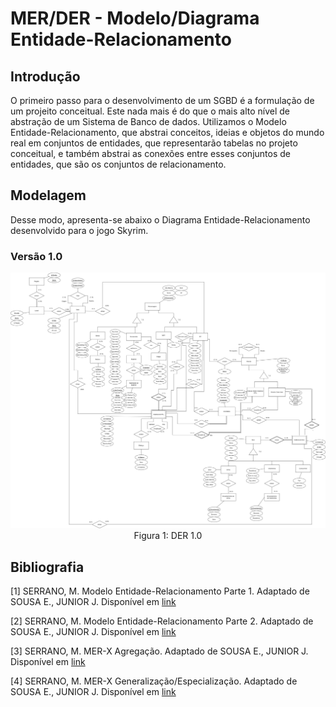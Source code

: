 # MER/DER - Modelo/Diagrama Entidade-Relacionamento

## Introdução

O primeiro passo para o desenvolvimento de um SGBD é a formulação de um projeito conceitual. Este nada mais é do que o mais alto nível de abstração de um Sistema de Banco de dados. Utilizamos o Modelo Entidade-Relacionamento, que abstrai conceitos, ideias e objetos do mundo real em conjuntos de entidades, que representarão tabelas no projeto conceitual, e também abstrai as conexões entre esses conjuntos de entidades, que são os conjuntos de relacionamento.

## Modelagem

Desse modo, apresenta-se abaixo o Diagrama Entidade-Relacionamento desenvolvido para o jogo Skyrim.

### Versão 1.0

<div align="center">
  <img src="DER_V2.png">
  Figura 1: DER 1.0
</div>

## Bibliografia

[1] SERRANO, M. Modelo Entidade-Relacionamento Parte 1. Adaptado de SOUSA E., JUNIOR J. Disponível em [link](https://aprender3.unb.br/pluginfile.php/2686545/mod_resource/content/1/Aula03_MER_Parte1.pdf)

[2] SERRANO, M. Modelo Entidade-Relacionamento Parte 2. Adaptado de SOUSA E., JUNIOR J. Disponível em [link](https://aprender3.unb.br/pluginfile.php/2686547/mod_resource/content/1/Aula04_MER_Parte2.pdf)

[3] SERRANO, M. MER-X Agregação. Adaptado de SOUSA E., JUNIOR J. Disponível em [link](https://aprender3.unb.br/pluginfile.php/2686549/mod_resource/content/1/Aula05_Agregacao.pdf)

[4] SERRANO, M. MER-X Generalização/Especialização. Adaptado de SOUSA E., JUNIOR J. Disponível em [link](https://aprender3.unb.br/pluginfile.php/2686551/mod_resource/content/1/Aula06_Generalizacao.pdf)
